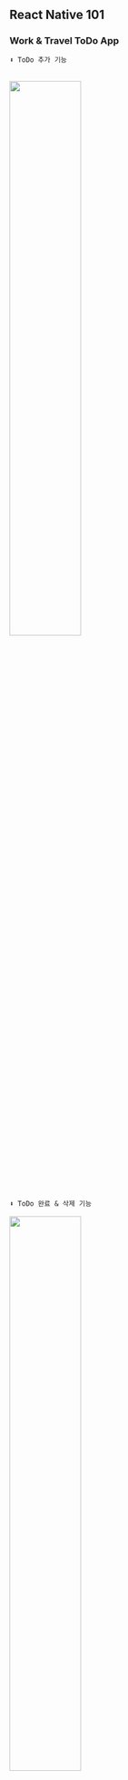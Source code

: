 ## React Native 101

### Work & Travel ToDo App

```txt
⬇️ ToDo 추가 기능
```

## <img width="50%" src="https://user-images.githubusercontent.com/77955292/161388750-7d616017-0cc9-43f3-9783-c99904d492f1.gif" />

```txt
⬇️ ToDo 완료 & 삭제 기능
```

<img width="50%" src="https://user-images.githubusercontent.com/77955292/161388852-3224a832-2168-4561-a8dd-130a00926334.gif" />

```txt
⬇️ ToDo 수정 기능
```

<img width="50%" src="https://user-images.githubusercontent.com/77955292/161388989-46ba151f-8b13-4d40-bd80-ff536f670f8c.gif" />

```txt
⬇️ Work, Travel 탭 따로 관리가 가능하다.
```

<img width="50%" src="https://user-images.githubusercontent.com/77955292/161389102-a8103b2a-12a6-46ca-a78e-2d6a86f2aa15.gif" />

